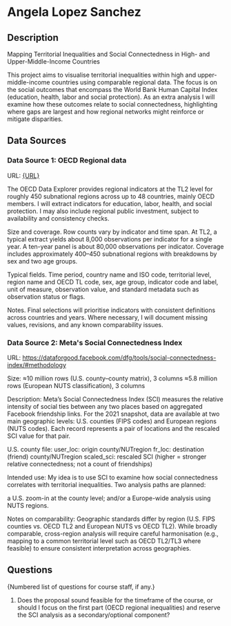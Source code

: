 # Angela Lopez Sanchez

## Description

Mapping Territorial Inequalities and Social Connectedness in High- and Upper-Middle-Income Countries
 
This project aims to visualise territorial inequalities within high and upper-middle-income countries using comparable regional data. The focus is on the social outcomes that encompass the World Bank Human Capital Index (education, health, labor and social protection). As an extra analysis I will examine how these outcomes relate to social connectedness, highlighting where gaps are largest and how regional networks might reinforce or mitigate disparities.

## Data Sources

### Data Source 1: OECD Regional data 

URL: [{URL}](https://data-explorer.oecd.org/?fs[0]=Topic%2C1%7CRegional%252C%20rural%20and%20urban%20development%23GEO%23%7CRegions%23GEO_REG%23&pg=0&fc=Topic&bp=true&snb=98)

The OECD Data Explorer provides regional indicators at the TL2 level for roughly 450 subnational regions across up to 48 countries, mainly OECD members. I will extract indicators for education, labor, health, and social protection. I may also include regional public investment, subject to availability and consistency checks.

Size and coverage. Row counts vary by indicator and time span. At TL2, a typical extract yields about 8,000 observations per indicator for a single year. A ten-year panel is about 80,000 observations per indicator. Coverage includes approximately 400–450 subnational regions with breakdowns by sex and two age groups.

Typical fields. Time period, country name and ISO code, territorial level, region name and OECD TL code, sex, age group, indicator code and label, unit of measure, observation value, and standard metadata such as observation status or flags.

Notes. Final selections will prioritise indicators with consistent definitions across countries and years. Where necessary, I will document missing values, revisions, and any known comparability issues. 


### Data Source 2: Meta's Social Connectedness Index 

URL: https://dataforgood.facebook.com/dfg/tools/social-connectedness-index/#methodology

Size: ≈10 million rows (U.S. county–county matrix), 3 columns
      ≈5.8 million rows (European NUTS classification), 3 columns

Description:
Meta’s Social Connectedness Index (SCI) measures the relative intensity of social ties between any two places based on aggregated Facebook friendship links. For the 2021 snapshot, data are available at two main geographic levels: U.S. counties (FIPS codes) and European regions (NUTS codes). Each record represents a pair of locations and the rescaled SCI value for that pair.

U.S. county file: 
user_loc: origin county/NUTregion
fr_loc: destination (friend) county/NUTregion
scaled_sci: rescaled SCI (higher = stronger relative connectedness; not a count of friendships)

Intended use:
My idea is to use SCI to examine how social connectedness correlates with territorial inequalities. Two analysis paths are planned:

a U.S. zoom-in at the county level; and/or
a Europe-wide analysis using NUTS regions.

Notes on comparability:
Geographic standards differ by region (U.S. FIPS counties vs. OECD TL2 and  European NUTS vs OECD TL2). While broadly comparable, cross-region analysis will require careful harmonisation (e.g., mapping to a common territorial level such as OECD TL2/TL3 where feasible) to ensure consistent interpretation across geographies.

## Questions

{Numbered list of questions for course staff, if any.}

1. Does the proposal sound feasible for the timeframe of the course, or should I focus on the first part (OECD regional inequalities) and reserve the SCI analysis as a secondary/optional component?
